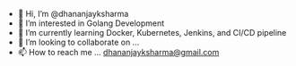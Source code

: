 - 👋 Hi, I’m @dhananjayksharma
- 👀 I’m interested in Golang Development
- 🌱 I’m currently learning Docker, Kubernetes, Jenkins, and CI/CD pipeline
- 💞️ I’m looking to collaborate on ...
- 📫 How to reach me ... dhananjayksharma@gmail.com

<!---
dhananjayksharma/dhananjayksharma is a ✨ special ✨ repository because its `README.md` (this file) appears on your GitHub profile.
You can click the Preview link to take a look at your changes.
--->
